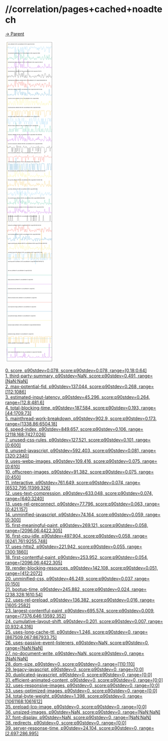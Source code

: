 
# //correlation/pages+cached+noadtech

[→ Parent](../..)

![PLOT: correlation](./correlation.svg)

[0. score, p90stdev=0.078, score:p90stdev=0.078, range=[0.18:0.64]](../../meta/score/samples/pages+cached+noadtech)  
[1. third-party-summary, p90stdev=NaN, score:p90stdev=0.491, range=[NaN:NaN]](../../third-party-summary/samples/pages+cached+noadtech/)  
[2. max-potential-fid, p90stdev=137.044, score:p90stdev=0.268, range=[112:1086]](../../max-potential-fid/samples/pages+cached+noadtech/)  
[3. estimated-input-latency, p90stdev=45.296, score:p90stdev=0.264, range=[12.8:481.6]](../../estimated-input-latency/samples/pages+cached+noadtech/)  
[4. total-blocking-time, p90stdev=187.584, score:p90stdev=0.193, range=[44:1709.73]](../../total-blocking-time/samples/pages+cached+noadtech/)  
[5. mainthread-work-breakdown, p90stdev=902.9, score:p90stdev=0.173, range=[1338.86:6504.18]](../../mainthread-work-breakdown/samples/pages+cached+noadtech/)  
[6. speed-index, p90stdev=849.657, score:p90stdev=0.106, range=[2118.168:7427.026]](../../speed-index/samples/pages+cached+noadtech/)  
[7. unused-css-rules, p90stdev=127.521, score:p90stdev=0.101, range=[0:600]](../../unused-css-rules/samples/pages+cached+noadtech/)  
[8. unused-javascript, p90stdev=592.403, score:p90stdev=0.081, range=[320:2340]](../../unused-javascript/samples/pages+cached+noadtech/)  
[9. uses-webp-images, p90stdev=109.416, score:p90stdev=0.075, range=[0:610]](../../uses-webp-images/samples/pages+cached+noadtech/)  
[10. offscreen-images, p90stdev=91.382, score:p90stdev=0.075, range=[0:450]](../../offscreen-images/samples/pages+cached+noadtech/)  
[11. interactive, p90stdev=761.649, score:p90stdev=0.074, range=[6532.795:11399.326]](../../interactive/samples/pages+cached+noadtech/)  
[12. uses-text-compression, p90stdev=633.048, score:p90stdev=0.074, range=[640:3240]](../../uses-text-compression/samples/pages+cached+noadtech/)  
[13. uses-rel-preconnect, p90stdev=77.796, score:p90stdev=0.063, range=[0:421.157]](../../uses-rel-preconnect/samples/pages+cached+noadtech/)  
[14. unminified-javascript, p90stdev=74.164, score:p90stdev=0.059, range=[0:300]](../../unminified-javascript/samples/pages+cached+noadtech/)  
[15. first-meaningful-paint, p90stdev=269.121, score:p90stdev=0.058, range=[2096.06:4422.305]](../../first-meaningful-paint/samples/pages+cached+noadtech/)  
[16. first-cpu-idle, p90stdev=497.904, score:p90stdev=0.058, range=[6241.761:9255.748]](../../first-cpu-idle/samples/pages+cached+noadtech/)  
[17. uses-http2, p90stdev=221.942, score:p90stdev=0.055, range=[300:1860]](../../uses-http2/samples/pages+cached+noadtech/)  
[18. first-contentful-paint, p90stdev=253.952, score:p90stdev=0.054, range=[2096.06:4422.305]](../../first-contentful-paint/samples/pages+cached+noadtech/)  
[19. render-blocking-resources, p90stdev=142.108, score:p90stdev=0.051, range=[412:2072]](../../render-blocking-resources/samples/pages+cached+noadtech/)  
[20. unminified-css, p90stdev=46.249, score:p90stdev=0.037, range=[0:150]](../../unminified-css/samples/pages+cached+noadtech/)  
[21. bootup-time, p90stdev=245.882, score:p90stdev=0.024, range=[238.328:1610.54]](../../bootup-time/samples/pages+cached+noadtech/)  
[22. uses-rel-preload, p90stdev=136.382, score:p90stdev=0.016, range=[1605:2582]](../../uses-rel-preload/samples/pages+cached+noadtech/)  
[23. largest-contentful-paint, p90stdev=695.574, score:p90stdev=0.009, range=[7376.646:13592.352]](../../largest-contentful-paint/samples/pages+cached+noadtech/)  
[24. cumulative-layout-shift, p90stdev=0.201, score:p90stdev=0.007, range=[0.932:4.316]](../../cumulative-layout-shift/samples/pages+cached+noadtech/)  
[25. uses-long-cache-ttl, p90stdev=1.246, score:p90stdev=0, range=[867509.067:867933.75]](../../uses-long-cache-ttl/samples/pages+cached+noadtech/)  
[26. uses-passive-event-listeners, p90stdev=NaN, score:p90stdev=0, range=[NaN:NaN]](../../uses-passive-event-listeners/samples/pages+cached+noadtech/)  
[27. no-document-write, p90stdev=NaN, score:p90stdev=0, range=[NaN:NaN]](../../no-document-write/samples/pages+cached+noadtech/)  
[28. dom-size, p90stdev=0, score:p90stdev=0, range=[110:110]](../../dom-size/samples/pages+cached+noadtech/)  
[29. legacy-javascript, p90stdev=0, score:p90stdev=0, range=[0:0]](../../legacy-javascript/samples/pages+cached+noadtech/)  
[30. duplicated-javascript, p90stdev=0, score:p90stdev=0, range=[0:0]](../../duplicated-javascript/samples/pages+cached+noadtech/)  
[31. efficient-animated-content, p90stdev=0, score:p90stdev=0, range=[0:0]](../../efficient-animated-content/samples/pages+cached+noadtech/)  
[32. uses-responsive-images, p90stdev=0, score:p90stdev=0, range=[0:0]](../../uses-responsive-images/samples/pages+cached+noadtech/)  
[33. uses-optimized-images, p90stdev=0, score:p90stdev=0, range=[0:0]](../../uses-optimized-images/samples/pages+cached+noadtech/)  
[34. total-byte-weight, p90stdev=1.398, score:p90stdev=0, range=[1061168:1061612]](../../total-byte-weight/samples/pages+cached+noadtech/)  
[35. preload-lcp-image, p90stdev=0, score:p90stdev=0, range=[0:0]](../../preload-lcp-image/samples/pages+cached+noadtech/)  
[36. unsized-images, p90stdev=NaN, score:p90stdev=0, range=[NaN:NaN]](../../unsized-images/samples/pages+cached+noadtech/)  
[37. font-display, p90stdev=NaN, score:p90stdev=0, range=[NaN:NaN]](../../font-display/samples/pages+cached+noadtech/)  
[38. redirects, p90stdev=0, score:p90stdev=0, range=[0:0]](../../redirects/samples/pages+cached+noadtech/)  
[39. server-response-time, p90stdev=24.104, score:p90stdev=0, range=[2.697:286.995]](../../server-response-time/samples/pages+cached+noadtech/)  
